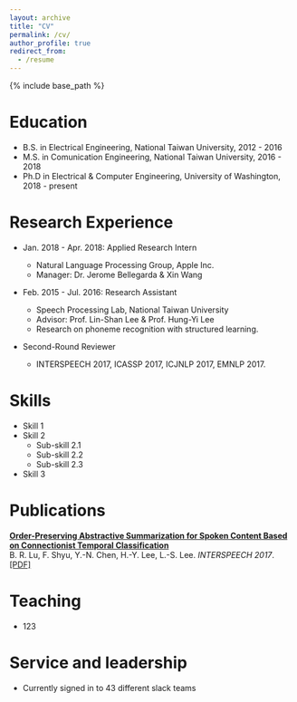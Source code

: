 ```yaml
---
layout: archive
title: "CV"
permalink: /cv/
author_profile: true
redirect_from:
  - /resume
---
```


{% include base_path %}

Education
======
* B.S. in Electrical Engineering, National Taiwan University, 2012 - 2016
* M.S. in Comunication Engineering, National Taiwan University, 2016 - 2018
* Ph.D in Electrical & Computer Engineering, University of Washington, 2018 - present

Research Experience
======
* Jan. 2018 - Apr. 2018: Applied Research Intern
  * Natural Language Processing Group, Apple Inc.
  * Manager: Dr. Jerome Bellegarda & Xin Wang

* Feb. 2015 - Jul. 2016: Research Assistant
  * Speech Processing Lab, National Taiwan University
  * Advisor: Prof. Lin-Shan Lee & Prof. Hung-Yi Lee
  * Research on phoneme recognition with structured learning.

* Second-Round Reviewer
  * INTERSPEECH 2017, ICASSP 2017, ICJNLP 2017, EMNLP 2017.

Skills
======
* Skill 1
* Skill 2
  * Sub-skill 2.1
  * Sub-skill 2.2
  * Sub-skill 2.3
* Skill 3

Publications
======
  <b>[Order-Preserving Abstractive Summarization for Spoken Content Based on Connectionist Temporal Classification](https://arxiv.org/abs/1709.05475)</b> <br>
B. R. Lu, F. Shyu, Y.-N. Chen, H.-Y. Lee, L.-S. Lee. <i>INTERSPEECH 2017</i>.
[[PDF]](https://arxiv.org/abs/1709.05475)
  
Teaching
======
* 123
  
Service and leadership
======
* Currently signed in to 43 different slack teams
